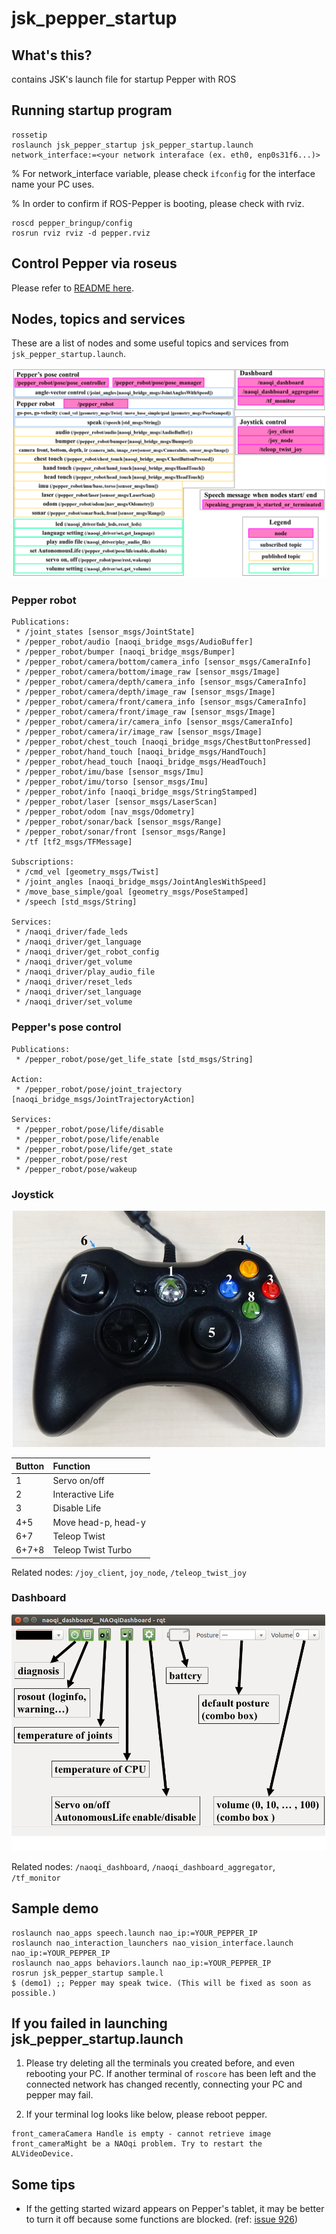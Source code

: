 # jsk_pepper_startup

## What's this?

contains JSK's launch file for startup Pepper with ROS

## Running startup program

```
rossetip
roslaunch jsk_pepper_startup jsk_pepper_startup.launch network_interface:=<your network interaface (ex. eth0, enp0s31f6...)>
```

% For network_interface variable, please check `ifconfig` for the interface name your PC uses.  

% In order to confirm if ROS-Pepper is booting, please check with rviz.

```
roscd pepper_bringup/config
rosrun rviz rviz -d pepper.rviz
```

## Control Pepper via roseus

Please refer to [README here](https://github.com/jsk-ros-pkg/jsk_robot/tree/master/jsk_naoqi_robot/peppereus).

## Nodes, topics and services

These are a list of nodes and some useful topics and services from `jsk_pepper_startup.launch`.

![](../doc/img/pepper-node-topic-service.png)

### Pepper robot

```
Publications:
 * /joint_states [sensor_msgs/JointState]
 * /pepper_robot/audio [naoqi_bridge_msgs/AudioBuffer]
 * /pepper_robot/bumper [naoqi_bridge_msgs/Bumper]
 * /pepper_robot/camera/bottom/camera_info [sensor_msgs/CameraInfo]
 * /pepper_robot/camera/bottom/image_raw [sensor_msgs/Image]
 * /pepper_robot/camera/depth/camera_info [sensor_msgs/CameraInfo]
 * /pepper_robot/camera/depth/image_raw [sensor_msgs/Image]
 * /pepper_robot/camera/front/camera_info [sensor_msgs/CameraInfo]
 * /pepper_robot/camera/front/image_raw [sensor_msgs/Image]
 * /pepper_robot/camera/ir/camera_info [sensor_msgs/CameraInfo]
 * /pepper_robot/camera/ir/image_raw [sensor_msgs/Image]
 * /pepper_robot/chest_touch [naoqi_bridge_msgs/ChestButtonPressed]
 * /pepper_robot/hand_touch [naoqi_bridge_msgs/HandTouch]
 * /pepper_robot/head_touch [naoqi_bridge_msgs/HeadTouch]
 * /pepper_robot/imu/base [sensor_msgs/Imu]
 * /pepper_robot/imu/torso [sensor_msgs/Imu]
 * /pepper_robot/info [naoqi_bridge_msgs/StringStamped]
 * /pepper_robot/laser [sensor_msgs/LaserScan]
 * /pepper_robot/odom [nav_msgs/Odometry]
 * /pepper_robot/sonar/back [sensor_msgs/Range]
 * /pepper_robot/sonar/front [sensor_msgs/Range]
 * /tf [tf2_msgs/TFMessage]

Subscriptions:
 * /cmd_vel [geometry_msgs/Twist]
 * /joint_angles [naoqi_bridge_msgs/JointAnglesWithSpeed]
 * /move_base_simple/goal [geometry_msgs/PoseStamped]
 * /speech [std_msgs/String]

Services:
 * /naoqi_driver/fade_leds
 * /naoqi_driver/get_language
 * /naoqi_driver/get_robot_config
 * /naoqi_driver/get_volume
 * /naoqi_driver/play_audio_file
 * /naoqi_driver/reset_leds
 * /naoqi_driver/set_language
 * /naoqi_driver/set_volume
```

### Pepper's pose control

```
Publications:
 * /pepper_robot/pose/get_life_state [std_msgs/String]

Action:
 * /pepper_robot/pose/joint_trajectory [naoqi_bridge_msgs/JointTrajectoryAction]

Services:
 * /pepper_robot/pose/life/disable
 * /pepper_robot/pose/life/enable
 * /pepper_robot/pose/life/get_state
 * /pepper_robot/pose/rest
 * /pepper_robot/pose/wakeup
```

### Joystick

![](../doc/img/joystick.png)

|Button|Function            |
|:-----|:-------------------|
|1     |Servo on/off        |
|2     |Interactive Life    |
|3     |Disable Life        |
|4+5   |Move head-p, head-y |
|6+7   |Teleop Twist        |
|6+7+8 |Teleop Twist Turbo  |

Related nodes: `/joy_client`, `joy_node`, `/teleop_twist_joy` 

### Dashboard

![](../doc/img/naoqi-dashboard.png)

Related nodes: `/naoqi_dashboard`, `/naoqi_dashboard_aggregator`, `/tf_monitor`

## Sample demo

```
roslaunch nao_apps speech.launch nao_ip:=YOUR_PEPPER_IP
roslaunch nao_interaction_launchers nao_vision_interface.launch nao_ip:=YOUR_PEPPER_IP
roslaunch nao_apps behaviors.launch nao_ip:=YOUR_PEPPER_IP
rosrun jsk_pepper_startup sample.l
$ (demo1) ;; Pepper may speak twice. (This will be fixed as soon as possible.)
```

## If you failed in launching jsk_pepper_startup.launch

1. Please try deleting all the terminals you created before, and even rebooting your PC.
If another terminal of ```roscore``` has been left and the connected network has changed recently, connecting your PC and pepper may fail.

2. If your terminal log looks like below, please reboot pepper.

```
front_cameraCamera Handle is empty - cannot retrieve image
front_cameraMight be a NAOqi problem. Try to restart the ALVideoDevice.
```

## Some tips

- If the getting started wizard appears on Pepper's tablet, it may be better to turn it off because some functions are blocked. (ref: [issue 926](https://github.com/jsk-ros-pkg/jsk_robot/issues/926))